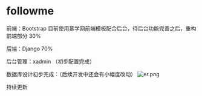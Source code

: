 # followme

前端：Bootstrap
目前使用慕学网前端模板配合后台，待后台功能完善之后，重构前端部分 30%

后端：Django 70%

后台管理：xadmin （初步配置完成）

数据库设计初步完成：（后续开发中还会有小幅度改动）
![er.png](https://ooo.0o0.ooo/2017/03/01/58b6c8103d206.png)

持续更新